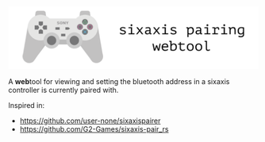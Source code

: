 
[![sixaxis pairing webtool](./static/images/sixaxis-pairing-github-readme.png)](https://jgermade.github.io/sixaxis-pairing/)

A **web**tool for viewing and setting the bluetooth address in a sixaxis controller is currently paired with.

Inspired in:
- https://github.com/user-none/sixaxispairer
- https://github.com/G2-Games/sixaxis-pair_rs

